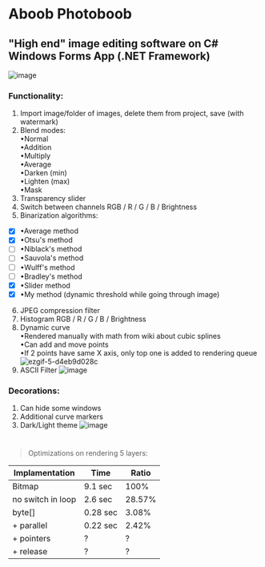 # Aboob Photoboob
## "High end" image editing software on C# Windows Forms App (.NET Framework)
![image](https://user-images.githubusercontent.com/82185066/162630436-aa95d9ee-ccc6-4922-9af5-4883d7a4323e.png)
### Functionality:

1. Import image/folder of images, delete them from project, save (with watermark)
2. Blend modes:<br />
  •Normal<br />
  •Addition<br />
  •Multiply<br />
  •Average<br />
  •Darken (min)<br />
  •Lighten (max)<br />
  •Mask
3. Transparency slider
4. Switch between channels RGB / R / G / B / Brightness
5. Binarization algorithms:<br />
  - [x] •Average method<br />
  - [x] •Otsu's method<br />
  - [ ] •Niblack's method<br />
  - [ ] •Sauvola's method<br />
  - [ ] •Wulff's method<br />
  - [ ] •Bradley's method<br />
  - [x] •Slider method
  - [x] •My method (dynamic threshold while going through image)
6. JPEG compression filter
7. Histogram RGB / R / G / B / Brightness
8. Dynamic curve<br />
  •Rendered manually with math from wiki about cubic splines<br />
  •Can add and move points<br />
  •If 2 points have same X axis, only top one is added to rendering queue<br />
![ezgif-5-d4eb9d028c](https://user-images.githubusercontent.com/82185066/162632745-5ef4bffb-00e1-4832-93f7-163b4ef7281c.gif)
9. ASCII Filter
![image](https://user-images.githubusercontent.com/82185066/162750941-b4dd2244-9069-4729-b398-ff95708610e6.png)



### Decorations:

1. Can hide some windows
2. Additional curve markers
3. Dark/Light theme
![image](https://user-images.githubusercontent.com/82185066/162630450-43a9c3fb-7d27-4691-8df4-4e69d40bfc14.png)

  
  #
> Optimizations on rendering 5 layers:

| Implamentation  | Time | Ratio |
| ------------- | ------------- | ------------- |
| Bitmap  | 9.1 sec  | 100%  |
| no switch in loop | 2.6 sec  | 28.57%  |
| byte[]  | 0.28 sec  | 3.08%  |
| + parallel  | 0.22 sec  | 2.42%  |
| + pointers  | ?  | ?  |
| + release  | ?  | ?  |
